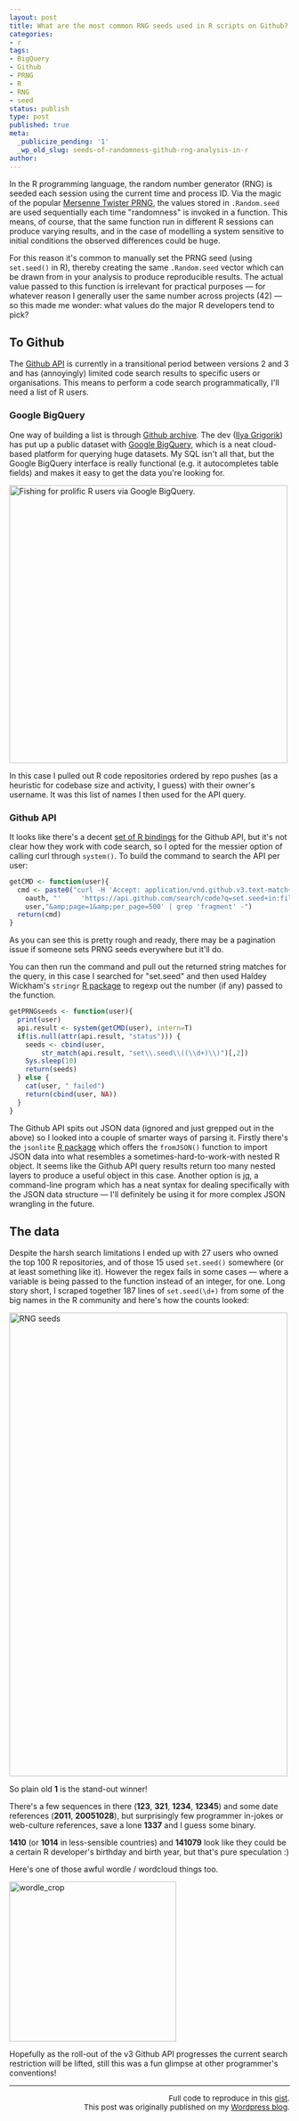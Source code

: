 ```yaml
---
layout: post
title: What are the most common RNG seeds used in R scripts on Github?
categories:
- r
tags:
- BigQuery
- Github
- PRNG
- R
- RNG
- seed
status: publish
type: post
published: true
meta:
  _publicize_pending: '1'
  _wp_old_slug: seeds-of-randomness-github-rng-analysis-in-r
author:
---
```


<p>In the R programming language, the random number generator (RNG) is seeded each session using the current time and process ID. Via the magic of the popular <a href="https://en.wikipedia.org/wiki/Mersenne_twister" target="_blank">Mersenne Twister PRNG</a>, the values stored in <code>.Random.seed</code> are used sequentially each time "randomness" is invoked in a function. This means, of course, that the same function run in different R sessions can produce varying results, and in the case of modelling a system sensitive to initial conditions the observed differences could be huge. </p>

<p>For this reason it's common to manually set the PRNG seed (using <code>set.seed()</code> in R), thereby creating the same <code>.Random.seed</code> vector which can be drawn from in your analysis to produce reproducible results. The actual value passed to this function is irrelevant for practical purposes &mdash; for whatever reason I generally user the same number across projects (42) &mdash; so this made me wonder: what values do the major R developers tend to pick?</p>

<h2>To Github</h2>

<p>The <a href="http://developer.github.com/v3/" title="github API" target="_blank">Github API</a> is currently in a transitional period between versions 2 and 3 and has (annoyingly) limited code search results to specific users or organisations. This means to perform a code search programmatically, I'll need a list of R users.</p>

<h3>Google BigQuery</h3>

<p>One way of building a list is through <a href="http://www.githubarchive.org/" title="Github archive" target="_blank">Github archive</a>. The dev (<a href="http://www.igvita.com/" title="Ilya Grigorik" target="_blank">Ilya Grigorik</a>) has put up a public dataset with <a href="https://developers.google.com/bigquery/" title="BigQuery" target="_blank">Google BigQuery</a>, which is a neat cloud-based platform for querying huge datasets. My SQL isn't all that, but the Google BigQuery interface is really functional (e.g. it autocompletes table fields) and makes it easy to get the data you're looking for.</p>

<img src="{{ site.baseurl }}/img/screen-shot-2014-03-06-at-12-21-52.png" alt="Fishing for prolific R users via Google BigQuery." width="500" height="499" class="imgfull" />

<p>In this case I pulled out R code repositories ordered by repo pushes (as a heuristic for codebase size and activity, I guess) with their owner's username. It was this list of names I then used for the API query.</p>
<h3>Github API</h3>
<p>It looks like there's a decent <a href="https://github.com/cscheid/rgithub" title="R bindings" target="_blank">set of R bindings</a> for the Github API, but it's not clear how they work with code search, so I opted for the messier option of calling curl through <code>system()</code>. To build the command to search the API per user:</p>

```r
getCMD <- function(user){
  cmd <- paste0("curl -H 'Accept: application/vnd.github.v3.text-match+json Authorization: token ",
    oauth, "'     'https://api.github.com/search/code?q=set.seed+in:file+language:R+user:",
    user,"&amp;page=1&amp;per_page=500' | grep 'fragment' -")
  return(cmd)
}
```


<p>As you can see this is pretty rough and ready, there may be a pagination issue if someone sets PRNG seeds everywhere but it'll do.</p>
<p>You can then run the command and pull out the returned string matches for the query, in this case I searched for "set.seed" and then used Haldey Wickham's <code>stringr</code> <a href="http://cran.r-project.org/web/packages/stringr/index.html" title="stringr" target="_blank">R package</a> to regexp out the number (if any) passed to the function.</p>

```r
getPRNGseeds <- function(user){
  print(user)
  api.result <- system(getCMD(user), intern=T)
  if(is.null(attr(api.result, "status"))) {
    seeds <- cbind(user,
        str_match(api.result, "set\\.seed\\((\\d+)\\)")[,2])
    Sys.sleep(10)
    return(seeds)
  } else {
    cat(user, " failed")
    return(cbind(user, NA))
  }
}
```

<p>The Github API spits out JSON data (ignored and just grepped out in the above) so I looked into a couple of smarter ways of parsing it. Firstly there's the <code>jsonlite</code> <a href="https://github.com/jeroenooms/jsonlite#readme" title="jsonlite" target="_blank">R package</a> which offers the <code>fromJSON()</code> function to import JSON data into what resembles a sometimes-hard-to-work-with nested R object. It seems like the Github API query results return too many nested layers to produce a useful object in this case. Another option is <a href="http://stedolan.github.io/jq/" title="jq" target="_blank">jq</a>, a command-line program which has a neat syntax for dealing specifically with the JSON data structure &mdash; I'll definitely be using it for more complex JSON wrangling in the future.</p>

<h2>The data</h2>
<p>Despite the harsh search limitations I ended up with 27 users who owned the top 100 R repositories, and of those 15 used <code>set.seed()</code> somewhere (or at least something like it). However the regex fails in some cases &mdash; where a variable is being passed to the function instead of an integer, for one. Long story short, I scraped together 187 lines of <code>set.seed(\d+)</code> from some of the big names in the R community and here's how the counts looked:</p>
<p><a href="http://benjaminlmoore.files.wordpress.com/2014/03/prng.png"><img src="{{ site.baseurl }}/img/prng.png" alt="RNG seeds" width="500" height="833" class="imgfull" /></a></p>
<p>So plain old <strong>1</strong> is the stand-out winner! </p>
<p>There's a few sequences in there (<strong>123</strong>, <strong>321</strong>, <strong>1234</strong>, <strong>12345</strong>) and some date references (<strong>2011</strong>, <strong>20051028</strong>), but surprisingly few programmer in-jokes or web-culture references, save a lone <strong>1337</strong> and I guess some binary. </p>
<p><strong>1410</strong> (or <strong>1014</strong> in less-sensible countries) and <strong>141079</strong> look like they could be a certain R developer's birthday and birth year, but that's pure speculation :)</p>
<p>Here's one of those awful wordle / wordcloud things too.</p>
<p><a href="http://benjaminlmoore.files.wordpress.com/2014/03/wordle_crop.png"><img src="{{ site.baseurl }}/img/wordle_crop.png" alt="wordle_crop" width="300" height="287" class="imgfull" /></a></p>
<p>Hopefully as the roll-out of the v3 Github API progresses the current search restriction will be lifted, still this was a fun glimpse at other programmer's conventions!</p>
<hr />
<p style="text-align:right; font-size: .85rem;">Full code to reproduce in this <a href="https://gist.github.com/blmoore/9400832">gist</a>.<br />
This post was originally published on my
<a href="http://benjaminlmoore.wordpress.com/2014/03/06/most-common-rng-seeds-r-github/" target="_blank">Wordpress blog</a>.</p>
